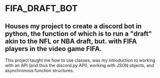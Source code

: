 # FIFA_DRAFT_BOT
Houses my project to create a discord bot in python, the function of which is to run a "draft" akin to the NFL or NBA draft, but. with FIFA players in the video game FIFA. 
--
This project taught me how to use classes, was my introduction to working with an API (and thus the discord.py API), working with JSON objects, and asynchronous function structures.  
